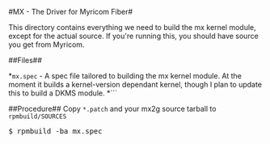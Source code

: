 #MX - The Driver for Myricom Fiber#

This directory contains everything we need to build the mx kernel module, except for the actual source.  If you're running this, you should have source you get from Myricom.

##Files##

*```mx.spec``` - A spec file tailored to building the mx kernel module.  At the moment it builds a kernel-version dependant kernel, though I plan to update this to build a DKMS module.
*```

##Procedure##
Copy ```*.patch``` and your mx2g source tarball to ```rpmbuild/SOURCES```
<pre>$ rpmbuild -ba mx.spec</pre>
